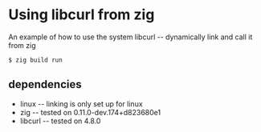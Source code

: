 # Using libcurl from zig

An example of how to use the system libcurl -- dynamically link and call it from zig

```
$ zig build run
```

## dependencies

- linux         -- linking is only set up for linux
- zig           -- tested on 0.11.0-dev.174+d823680e1
- libcurl       -- tested on 4.8.0
